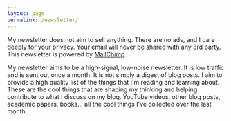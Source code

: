 ```yaml
---
layout: page
permalink: /newsletter/
---
```


My newsletter does not aim to sell anything. There are no ads, and I care deeply for your privacy. Your email will never be shared with any 3rd party. This newsletter is powered by [MailChimp](https://mailchimp.com).

My newsletter aims to be a high-signal, low-noise newsletter. It is low traffic and is sent out once a month. It is not simply a digest of blog posts. I aim to provide a high quality list of the things that I'm reading and learning about. These are the cool things that are shaping my thinking and helping contribute to what I discuss on my blog. YouTube videos, other blog posts, academic papers, books... all the cool things I've collected over the last month.
